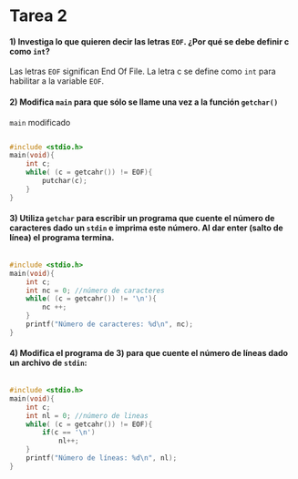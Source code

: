 # Tarea 2
#### 1) Investiga lo que quieren decir las letras `EOF`. ¿Por qué se debe definir c como `int`?
Las letras `EOF` significan End Of File. La letra c se define como `int` para habilitar a la variable `EOF`. 

#### 2) Modifica `main` para que sólo se llame una vez a la función `getchar()`

`main` modificado

```c

#include <stdio.h>
main(void){
    int c;
    while( (c = getcahr()) != EOF){
        putchar(c);
    } 
}

```

#### 3) Utiliza `getchar` para escribir un programa que cuente el número de caracteres dado un `stdin` e imprima este número. Al dar enter (salto de línea) el programa termina.

```c

#include <stdio.h>
main(void){
    int c;
    int nc = 0; //número de caracteres
    while( (c = getcahr()) != '\n'){
        nc ++;
    }
    printf("Número de caracteres: %d\n", nc); 
}

```

#### 4) Modifica el programa de 3) para que cuente el número de líneas dado un archivo de `stdin`:


```c

#include <stdio.h>
main(void){
    int c;
    int nl = 0; //número de lineas
    while( (c = getcahr()) != EOF){
        if(c == '\n')
            nl++;
    }
    printf("Número de líneas: %d\n", nl); 
}

```

